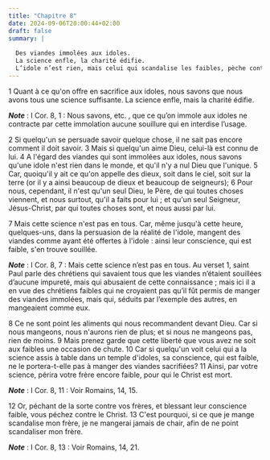 ```yaml
---
title: "Chapitre 8"
date: 2024-09-06T20:00:44+02:00
draft: false
summary: |
  
  Des viandes immolées aux idoles.
  La science enfle, la charité édifie.
  L’idole n’est rien, mais celui qui scandalise les faibles, pèche contre Jésus-Christ.
---
```



1 Quant à ce qu'on offre en sacrifice aux idoles, nous savons que nous avons tous une science suffisante. La science enfle, mais la charité édifie.

***Note*** :  I Cor. 8, 1 : Nous savons, etc. , que ce qu’on immole aux idoles ne contracte par cette immolation aucune souillure qui en interdise l’usage.

2 Si quelqu'un se persuade savoir quelque chose, il ne sait pas encore comment il doit savoir. 3 Mais si quelqu'un aime Dieu, celui-là est connu de lui. 4 A l'égard des viandes qui sont immolées aux idoles, nous savons qu'une idole n'est rien dans le monde, et qu'il n'y a nul Dieu que l'unique. 5 Car, quoiqu'il y ait ce qu'on appelle des dieux, soit dans le ciel, soit sur la terre (or il y a ainsi beaucoup de dieux et beaucoup de seigneurs); 6 Pour nous, cependant, il n'est qu'un seul Dieu, le Père, de qui toutes choses viennent, et nous surtout, qu'il a faits pour lui ; et qu'un seul Seigneur, Jésus-Christ, par qui toutes choses sont, et nous aussi par lui.


7 Mais cette science n'est pas en tous. Car, même jusqu'à cette heure, quelques-uns, dans la persuasion de la réalité de l'idole, mangent des viandes comme ayant été offertes à l'idole : ainsi leur conscience, qui est faible, s'en trouve souillée.

***Note*** :  I Cor. 8, 7 : Mais cette science n’est pas en tous. Au verset 1, saint Paul parle des chrétiens qui savaient tous que les viandes n’étaient souillées d’aucune impureté, mais qui abusaient de cette connaissance ; mais ici il a en vue des chrétiens faibles qui ne croyaient pas qu’il fût permis de manger des viandes immolées, mais qui, séduits par l’exemple des autres, en mangeaient comme eux.

8 Ce ne sont point les aliments qui nous recommandent devant Dieu. Car si nous mangeons, nous n'aurons rien de plus; et si nous ne mangeons pas, rien de moins. 9 Mais prenez garde que cette liberté que vous avez ne soit aux faibles une occasion de chute. 10 Car si quelqu'un voit celui qui a la science assis à table dans un temple d'idoles, sa conscience, qui est faible, ne le portera-t-elle pas à manger des viandes sacrifiées? 11 Ainsi, par votre science, périra votre frère encore faible, pour qui le Christ est mort.

***Note*** :  I Cor. 8, 11 : Voir Romains, 14, 15.

12 Or, péchant de la sorte contre vos frères, et blessant leur conscience faible, vous péchez contre le Christ. 13 C'est pourquoi, si ce que je mange scandalise mon frère, je ne mangerai jamais de chair, afin de ne point scandaliser mon frère.

***Note*** :  I Cor. 8, 13 : Voir Romains, 14, 21.


